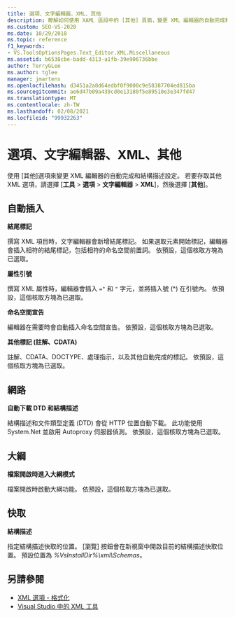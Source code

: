 ```yaml
---
title: 選項、文字編輯器、XML、其他
description: 瞭解如何使用 XAML 區段中的 [其他] 頁面，變更 XML 編輯器的自動完成和架構設定。
ms.custom: SEO-VS-2020
ms.date: 10/29/2018
ms.topic: reference
f1_keywords:
- VS.ToolsOptionsPages.Text_Editor.XML.Miscellaneous
ms.assetid: b6538cbe-badd-4313-a1fb-39e906736bbe
author: TerryGLee
ms.author: tglee
manager: jmartens
ms.openlocfilehash: d3451a2a8d64edbf0f9000c9e58387704ed815ba
ms.sourcegitcommit: ae6d47b09a439cd0e13180f5e89510e3e347fd47
ms.translationtype: MT
ms.contentlocale: zh-TW
ms.lasthandoff: 02/08/2021
ms.locfileid: "99932263"
---
```

# <a name="options-text-editor-xml-miscellaneous"></a>選項、文字編輯器、XML、其他

使用 [其他]選項來變更 XML 編輯器的自動完成和結構描述設定。 若要存取其他 XML 選項，請選擇 [**工具**  >  **選項**  >  **文字編輯器**  >  **XML**]，然後選擇 [**其他**]。

## <a name="auto-insert"></a>自動插入

**結尾標記**

撰寫 XML 項目時，文字編輯器會新增結尾標記。 如果選取元素開始標記，編輯器會插入相符的結尾標記，包括相符的命名空間前置詞。 依預設，這個核取方塊為已選取。

**屬性引號**

撰寫 XML 屬性時，編輯器會插入 `="` 和 `"` 字元，並將插入號 (**^**) 在引號內。 依預設，這個核取方塊為已選取。

**命名空間宣告**

編輯器在需要時會自動插入命名空間宣告。 依預設，這個核取方塊為已選取。

**其他標記 (註解、CDATA)**

註解、CDATA、DOCTYPE、處理指示，以及其他自動完成的標記。 依預設，這個核取方塊為已選取。

## <a name="network"></a>網路

**自動下載 DTD 和結構描述**

結構描述和文件類型定義 (DTD) 會從 HTTP 位置自動下載。 此功能使用 System.Net 並啟用 Autoproxy 伺服器偵測。 依預設，這個核取方塊為已選取。

## <a name="outlining"></a>大綱

**檔案開啟時進入大綱模式**

檔案開啟時啟動大綱功能。 依預設，這個核取方塊為已選取。

## <a name="caching"></a>快取

**結構描述**

指定結構描述快取的位置。 [瀏覽] 按鈕會在新視窗中開啟目前的結構描述快取位置。 預設位置為 *%VsInstallDir%\xml\Schemas*。

## <a name="see-also"></a>另請參閱

- [XML 選項 - 格式化](options-text-editor-xml-formatting.md)
- [Visual Studio 中的 XML 工具](../../xml-tools/xml-tools-in-visual-studio.md)
